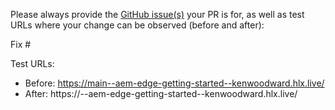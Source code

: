 Please always provide the [GitHub issue(s)](../issues) your PR is for, as well as test URLs where your change can be observed (before and after):

Fix #<gh-issue-id>

Test URLs:
- Before: https://main--aem-edge-getting-started--kenwoodward.hlx.live/
- After: https://<branch>--aem-edge-getting-started--kenwoodward.hlx.live/
